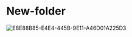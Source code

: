 # New-folder


![E8E88B85-E4E4-445B-9E11-A46D01A225D3](https://github.com/May1421x/New-folder/assets/143952409/c91f42c7-7480-4268-ac6f-78e5f262a403)
